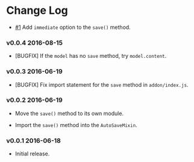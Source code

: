 # Change Log

* [#1](https://github.com/lozjackson/ember-auto-save/pull/1) Add `immediate` option to the `save()` method.

### v0.0.4 2016-08-15

* [BUGFIX] If the `model` has no `save` method, try `model.content`.




### v0.0.3 2016-06-19

* [BUGFIX] Fix import statement for the `save` method in `addon/index.js`.




### v0.0.2 2016-06-19

* Move the `save()` method to its own module.

* Import the `save()` method into the `AutoSaveMixin`.




### v0.0.1 2016-06-18

* Initial release.
